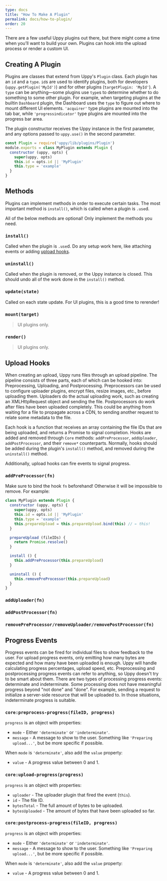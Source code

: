 ```yaml
---
type: docs
title: "How To Make A Plugin"
permalink: docs/how-to-plugin/
order: 20
---
```


<link rel="stylesheet" href="https://uppy.io/css/main.css">

There are a few useful Uppy plugins out there, but there might come a time when you’ll want to build your own.
Plugins can hook into the upload process or render a custom UI.

## Creating A Plugin

Plugins are classes that extend from Uppy's `Plugin` class. Each plugin has an `id` and a `type`.
`id`s are used to identify plugins, both for developers (`uppy.getPlugin('MyId')`) and for other plugins (`targetPlugin: 'MyId'`).
A `type` can be anything—some plugins use `type`s to determine whether to do something to some other plugin.
For example, when targeting plugins at the builtin `Dashboard` plugin, the Dashboard uses the `type` to figure out where to mount different UI elements.
`'acquirer'` type plugins are mounted into the tab bar, while `'progressindicator'` type plugins are mounted into the progress bar area.

The plugin constructor receives the Uppy instance in the first parameter, and any options passed to `uppy.use()` in the second parameter.

```js
const Plugin = require('uppy/lib/plugins/Plugin')
module.exports = class MyPlugin extends Plugin {
  constructor (uppy, opts) {
    super(uppy, opts)
    this.id = opts.id || 'MyPlugin'
    this.type = 'example'
  }
}
```

## Methods

Plugins can implement methods in order to execute certain tasks.
The most important method is `install()`, which is called when a plugin is `.use`d.

All of the below methods are optional! Only implement the methods you need.

### `install()`

Called when the plugin is `.use`d.
Do any setup work here, like attaching events or adding [upload hooks](#todo).

### `uninstall()`

Called when the plugin is removed, or the Uppy instance is closed.
This should undo all of the work done in the `install()` method.

### `update(state)`

Called on each state update.
For UI plugins, this is a good time to rerender!

### `mount(target)`

> UI plugins only.

### `render()`

> UI plugins only.

## Upload Hooks

When creating an upload, Uppy runs files through an upload pipeline.
The pipeline consists of three parts, each of which can be hooked into: Preprocessing, Uploading, and Postprocessing.
Preprocessors can be used to configure uploader plugins, encrypt files, resize images, etc., before uploading them.
Uploaders do the actual uploading work, such as creating an XMLHttpRequest object and sending the file.
Postprocessors do work after files have been uploaded completely. This could be anything from waiting for a file to propagate across a CDN, to sending another request to relate some metadata to the file.

Each hook is a function that receives an array containing the file IDs that are being uploaded, and returns a Promise to signal completion.
Hooks are added and removed through `Core` methods: `addPreProcessor`, `addUploader`, `addPostProcessor`, and their `remove*` counterparts.
Normally, hooks should be added during the plugin's `install()` method, and removed during the `uninstall()` method.

Additionally, upload hooks can fire events to signal progress.

### `addPreProcessor(fn)`

Make sure to bind the hook `fn` beforehand! Otherwise it will be impossible to remove. For example:

```js
class MyPlugin extends Plugin {
  constructor (uppy, opts) {
    super(uppy, opts)
    this.id = opts.id || 'MyPlugin'
    this.type = 'example'
    this.prepareUpload = this.prepareUpload.bind(this) // ← this!
  }

  prepareUpload (fileIDs) {
    return Promise.resolve()
  }

  install () {
    this.addPreProcessor(this.prepareUpload)
  }

  uninstall () {
    this.removePreProcessor(this.prepareUpload)
  }
}
```

### `addUploader(fn)`

### `addPostProcessor(fn)`

### `removePreProcessor/removeUploader/removePostProcessor(fn)`

## Progress Events

Progress events can be fired for individual files to show feedback to the user.
For upload progress events, only emitting how many bytes are expected and how many have been uploaded is enough. Uppy will handle calculating progress percentages, upload speed, etc.
Preprocessing and postprocessing progress events can refer to anything, so Uppy doesn't try to be smart about them.
There are two types of processing progress events: determinate and indeterminate.
Some processing does not have meaningful progress beyond "not done" and "done". For example, sending a request to initialize a server-side resource that will be uploaded to. In those situations, indeterminate progress is suitable.

### `core:preprocess-progress(fileID, progress)`

`progress` is an object with properties:

 - `mode` - Either `'determinate'` or `'indeterminate'`.
 - `message` - A message to show to the user. Something like `'Preparing upload...'`, but be more specific if possible.

When `mode` is `'determinate'`, also add the `value` property:

 - `value` - A progress value between 0 and 1.

### `core:upload-progress(progress)`

`progress` is an object with properties:

 - `uploader` - The uploader plugin that fired the event (`this`).
 - `id` - The file ID.
 - `bytesTotal` - The full amount of bytes to be uploaded.
 - `bytesUploaded` - The amount of bytes that have been uploaded so far.

### `core:postprocess-progress(fileID, progress)`

`progress` is an object with properties:

 - `mode` - Either `'determinate'` or `'indeterminate'`.
 - `message` - A message to show to the user. Something like `'Preparing upload...'`, but be more specific if possible.

When `mode` is `'determinate'`, also add the `value` property:

 - `value` - A progress value between 0 and 1.
